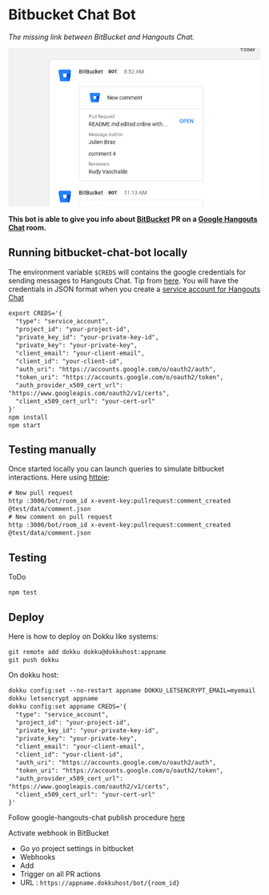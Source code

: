 # Bitbucket Chat Bot

_The missing link between BitBucket and Hangouts Chat._

![](screenshot.png)

**This bot is able to give you info about [BitBucket](https://bitbucket.org) PR on a [Google Hangouts Chat](https://chat.google.com/) room.**

## Running bitbucket-chat-bot locally

The environment variable ``$CREDS`` will contains the google credentials for sending
messages to Hangouts Chat. Tip from [here](https://github.com/googleapis/google-auth-library-nodejs/blob/master/README.md#loading-credentials-from-environment-variables). You will have the credentials in JSON format when you create
a [service account for Hangouts Chat](https://developers.google.com/hangouts/chat/how-tos/service-accounts)

```
export CREDS='{
  "type": "service_account",
  "project_id": "your-project-id",
  "private_key_id": "your-private-key-id",
  "private_key": "your-private-key",
  "client_email": "your-client-email",
  "client_id": "your-client-id",
  "auth_uri": "https://accounts.google.com/o/oauth2/auth",
  "token_uri": "https://accounts.google.com/o/oauth2/token",
  "auth_provider_x509_cert_url": "https://www.googleapis.com/oauth2/v1/certs",
  "client_x509_cert_url": "your-cert-url"
}'
npm install
npm start
```

## Testing manually

Once started locally you can launch queries to simulate bitbucket interactions. Here using [httpie](https://httpie.org/):

```
# New pull request
http :3000/bot/room_id x-event-key:pullrequest:comment_created @test/data/comment.json
# New comment on pull request
http :3000/bot/room_id x-event-key:pullrequest:comment_created @test/data/comment.json

```

## Testing

ToDo

```
npm test
```

## Deploy

Here is how to deploy on Dokku like systems:

```
git remote add dokku dokku@dokkuhost:appname
git push dokku
```

On dokku host:

```
dokku config:set --no-restart appname DOKKU_LETSENCRYPT_EMAIL=myemail
dokku letsencrypt appname
dokku config:set appname CREDS='{
  "type": "service_account",
  "project_id": "your-project-id",
  "private_key_id": "your-private-key-id",
  "private_key": "your-private-key",
  "client_email": "your-client-email",
  "client_id": "your-client-id",
  "auth_uri": "https://accounts.google.com/o/oauth2/auth",
  "token_uri": "https://accounts.google.com/o/oauth2/token",
  "auth_provider_x509_cert_url": "https://www.googleapis.com/oauth2/v1/certs",
  "client_x509_cert_url": "your-cert-url"
}'
```

Follow google-hangouts-chat publish procedure [here](https://developers.google.com/hangouts/chat/how-tos/bots-publish)

Activate webhook in BitBucket

- Go yo project settings in bitbucket
- Webhooks
- Add
- Trigger on all PR actions
- URL : ``https://appname.dokkuhost/bot/{room_id}``